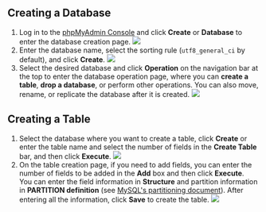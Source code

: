 ## Creating a Database
1. Log in to the [phpMyAdmin Console](https://intl.cloud.tencent.com/document/product/236/32341) and click **Create** or **Database** to enter the database creation page.
![](https://main.qcloudimg.com/raw/e7fab349b3854db1fa15b111a7d99786.png)
2. Enter the database name, select the sorting rule (`utf8_general_ci` by default), and click **Create**.
![](https://main.qcloudimg.com/raw/b4a4fe5ab5f19ebef146f8a81813ad95.png)
3. Select the desired database and click **Operation** on the navigation bar at the top to enter the database operation page, where you can **create a table**, **drop a database**, or perform other operations. You can also move, rename, or replicate the database after it is created.
![](https://main.qcloudimg.com/raw/ca73b5b00d02cbb9855c5cce7e630d9d.png)

## Creating a Table
1. Select the database where you want to create a table, click **Create** or enter the table name and select the number of fields in the **Create Table** bar, and then click **Execute**.
![](https://main.qcloudimg.com/raw/c267998c45afb6bd58218ca08117e7dc.png)
2. On the table creation page, if you need to add fields, you can enter the number of fields to be added in the **Add** box and then click **Execute**. You can enter the field information in **Structure** and partition information in **PARTITION definition** (see [MySQL's partitioning document](https://dev.mysql.com/doc/refman/5.6/en/partitioning.html)). After entering all the information, click **Save** to create the table.
![](https://main.qcloudimg.com/raw/a2599ceef079be861cf797c247da3e03.png)


